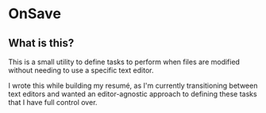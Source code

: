 # OnSave

## What is this?
This is a small utility to define tasks to perform when files are modified
without needing to use a specific text editor.

I wrote this while building my resumé, as I'm currently transitioning
between text editors and wanted an editor-agnostic approach to
defining these tasks that I have full control over.
